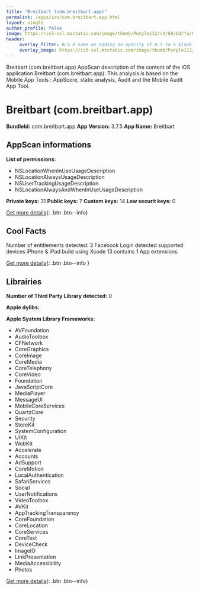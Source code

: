```yaml
---
title: "Breitbart (com.breitbart.app)"
permalink: /apps/ios/com.breitbart.app.html
layout: single
author_profile: false
image: https://is5-ssl.mzstatic.com/image/thumb/Purple112/v4/60/bd/fa/60bdfaf0-24da-8523-6587-6576a5d36ab8/AppIcon-1x_U007emarketing-0-7-0-85-220.png/512x512bb.jpg
header: 
     overlay_filter: 0.5 # same as adding an opacity of 0.5 to a black background
     overlay_image: https://is5-ssl.mzstatic.com/image/thumb/Purple112/v4/60/bd/fa/60bdfaf0-24da-8523-6587-6576a5d36ab8/AppIcon-1x_U007emarketing-0-7-0-85-220.png/512x512bb.jpg
---
```

Breitbart (com.breitbart.app) AppScan description of the content of the iOS application Breitbart (com.breitbart.app). This analysis is based on the Mobile App Tools : AppScore, static analysis, Audit and the Mobile Audit App Tool.

# Breitbart (com.breitbart.app)

**BundleId:** com.breitbart.app
**App Version:** 3.7.5
**App Name:** Breitbart


## AppScan informations 

**List of permissions:** 
- NSLocationWhenInUseUsageDescription
- NSLocationAlwaysUsageDescription
- NSUserTrackingUsageDescription
- NSLocationAlwaysAndWhenInUseUsageDescription
  
  
**Private keys:** 31
**Public keys:** 7
**Custom keys:** 14
**Low securit keys:** 0
  
[Get more details](/pricing.html){: .btn .btn--info}

## Cool Facts

Number of entitlements detected: 3
Facebook Login detected
supported devices iPhone & iPad
build using Xcode 13
contains 1 App extensions
  
[Get more details](/pricing.html){: .btn .btn--info }

## Librairies 
**Number of Third Party Library detected:** 0


**Apple dylibs:**


**Apple System Library Frameworks:**
- AVFoundation
- AudioToolbox
- CFNetwork
- CoreGraphics
- CoreImage
- CoreMedia
- CoreTelephony
- CoreVideo
- Foundation
- JavaScriptCore
- MediaPlayer
- MessageUI
- MobileCoreServices
- QuartzCore
- Security
- StoreKit
- SystemConfiguration
- UIKit
- WebKit
- Accelerate
- Accounts
- AdSupport
- CoreMotion
- LocalAuthentication
- SafariServices
- Social
- UserNotifications
- VideoToolbox
- AVKit
- AppTrackingTransparency
- CoreFoundation
- CoreLocation
- CoreServices
- CoreText
- DeviceCheck
- ImageIO
- LinkPresentation
- MediaAccessibility
- Photos


  
[Get more details](/pricing.html){: .btn .btn--info}

